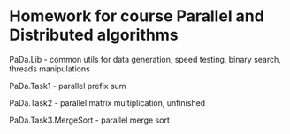 # Homework for course Parallel and Distributed algorithms

PaDa.Lib - common utils for data generation, speed testing, binary search, threads manipulations

PaDa.Task1 - parallel prefix sum

PaDa.Task2 - parallel matrix multiplication, unfinished

PaDa.Task3.MergeSort - parallel merge sort
